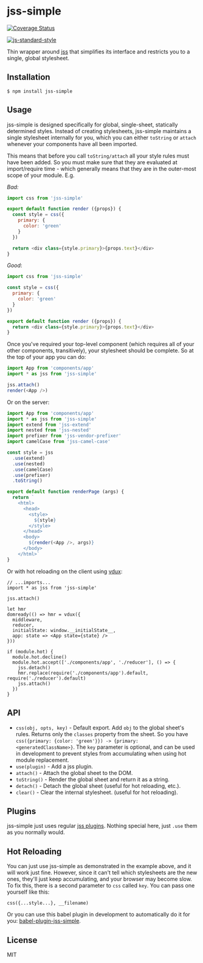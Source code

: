 
# jss-simple

[![Coverage Status](https://coveralls.io/repos/github/kohlmannj/jss-simple/badge.svg?branch=master)](https://coveralls.io/github/kohlmannj/jss-simple?branch=master)

[![js-standard-style](https://img.shields.io/badge/code%20style-standard-brightgreen.svg?style=flat)](https://github.com/feross/standard)

Thin wrapper around [jss](https://github.com/jsstyles/jss) that simplifies its interface and restricts you to a single, global stylesheet.

## Installation

    $ npm install jss-simple

## Usage

jss-simple is designed specifically for global, single-sheet, statically determined styles. Instead of creating stylesheets, jss-simple maintains a single stylesheet internally for you, which you can either `toString` or `attach` whenever your components have all been imported.

This means that before you call `toString/attach` all your style rules must have been added. So you must make sure that they are evaluated at import/require time - which generally means that they are in the outer-most scope of your module.  E.g.

*Bad:*
```javascript
import css from 'jss-simple'

export default function render ({props}) {
  const style = css({
    primary: {
      color: 'green'
    }
  })

  return <div class={style.primary}>{props.text}</div>
}
```

*Good*:
```javascript
import css from 'jss-simple'

const style = css({
  primary: {
    color: 'green'
  }
})

export default function render ({props}) {
  return <div class={style.primary}>{props.text}</div>
}
```

Once you've required your top-level component (which requires all of your other components, transitively), your stylesheet should be complete. So at the top of your app you can do:

```javascript
import App from 'components/app'
import * as jss from 'jss-simple'

jss.attach()
render(<App />)
```

Or on the server:

```javascript
import App from 'components/app'
import * as jss from 'jss-simple'
import extend from 'jss-extend'
import nested from 'jss-nested'
import prefixer from 'jss-vendor-prefixer'
import camelCase from 'jss-camel-case'

const style = jss
  .use(extend)
  .use(nested)
  .use(camelCase)
  .use(prefixer)
  .toString()

export default function renderPage (args) {
  return `
    <html>
      <head>
        <style>
          ${style}
        </style>
      </head>
      <body>
        ${render(<App />, args)}
      </body>
    </html>`
}
```

Or with hot reloading on the client using [vdux](https://github.com/ashaffer/vdux):

```
// ...imports...
import * as jss from 'jss-simple'

jss.attach()

let hmr
domready(() => hmr = vdux({
  middleware,
  reducer,
  initialState: window.__initialState__,
  app: state => <App state={state} />
}))

if (module.hot) {
  module.hot.decline()
  module.hot.accept(['./components/app', './reducer'], () => {
    jss.detach()
    hmr.replace(require('./components/app').default, require('./reducer').default)
    jss.attach()
  })
}
```

## API

  * `css(obj, opts, key)` - Default export. Add `obj` to the global sheet's rules. Returns only the `classes` property from the sheet. So you have `css({primary: {color: 'green'}}) -> {primary: <generatedClassName>}`. The `key` parameter is optional, and can be used in development to prevent styles from accumulating when using hot module replacement.
  * `use(plugin)` - Add a jss plugin.
  * `attach()` - Attach the global sheet to the DOM.
  * `toString()` - Render the global sheet and return it as a string.
  * `detach()` - Detach the global sheet (useful for hot reloading, etc.).
  * `clear()` - Clear the internal stylesheet. (useful for hot reloading).

## Plugins

jss-simple just uses regular [jss plugins](https://github.com/jsstyles/jss#plugins). Nothing special here, just `.use` them as you normally would.

## Hot Reloading

You can just use jss-simple as demonstrated in the example above, and it will work just fine. However, since it can't tell which stylesheets are the new ones, they'll just keep accumulating, and your browser may become slow. To fix this, there is a second parameter to `css` called `key`. You can pass one yourself like this:

`css({...style...}, __filename)`

Or you can use this babel plugin in development to automatically do it for you: [babel-plugin-jss-simple](https://github.com/ashaffer/babel-plugin-jss-simple).

## License

MIT
